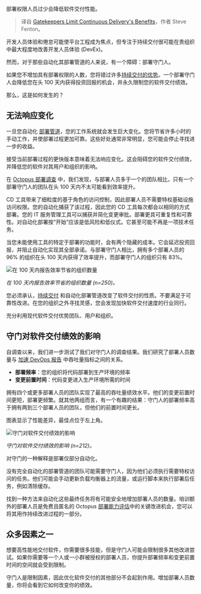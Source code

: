 
<!--
title: 守门人限制持续交付的优势
cover: https://cdn.thenewstack.io/media/2024/05/0f7b4026-restrain.jpg
-->

部署权限人员过少会降低软件交付性能。

> 译自 [Gatekeepers Limit Continuous Delivery's Benefits](https://thenewstack.io/gatekeepers-limit-continuous-deliverys-benefits/)，作者 Steve Fenton。

开发人员体验和倦怠可能使平台工程成为焦点，但专注于持续交付很可能在贵组织中最大程度地改善开发人员体验 (DevEx)。

然而，对于那些自动化其部署管道的人来说，有一个障碍：部署守门人。

如果您不增加具有部署权限的人数，您将错过许多[持续交付的优势](https://thenewstack.io/ci-cd/)。一个部署守门人会降低您在头 100 天内获得投资回报的机会，并永久限制您的软件交付绩效。

那么，这是如何发生的？

## 无法响应变化

一旦您自动化 [部署管道](https://thenewstack.io/ci-is-not-cd/)，您的工作系统就会发生巨大变化。您将节省许多小时的手动工作，并使部署过程更加可靠。这些好处通常非常明显，您可能会停止寻找进一步的收益。

接受当前部署过程的更快版本意味着无法响应变化。这会阻碍您的软件交付绩效，并降低您的软件对其用户和组织的影响。

在 [Octopus 部署调查](https://octopus.com/whitepapers/deployment-survey-report-2023) 中，我们发现，与部署人员多于一个的团队相比，只有一个部署守门人的团队在头 100 天内不太可能看到效率提升。

CD 工具带来了细粒度的基于角色的访问控制，因此部署人员不需要特权基础设施访问权限。您的自动化捕获了该过程，因此您的 CD 工具每次都会以相同的方式部署。您的 IT 服务管理工具可以捕获并简化变更审批。部署更具可重复性和可靠性。对自动化部署按“开始”应该是低风险和低仪式。它甚至可能不再是一项技术任务。

当您未能使用工具的特定于部署的功能时，会有两个隐藏的成本。它会延迟投资回报，并阻止自动化实现其全部承诺。与部署守门人相比，拥有多个部署人员的 96% 的组织在头 100 天内获得了效率提升，而部署守门人的组织只有 83%。

![在 100 天内报告效率节省的组织数量](https://cdn.thenewstack.io/media/2024/05/a2879b62-image2.png)

*在 100 天内报告效率节省的组织数量 (n=250)。*

您必须承认，[持续交付](https://thenewstack.io/continuous-delivery-gold-standard-for-software-development/) 和自动化部署管道改变了软件交付的性质。不要满足于可靠性改进。在您的组织之外寻找灵感，您会发现加快软件交付速度的行业同行。

充分利用现代软件交付优势团队、用户和组织。

## 守门对软件交付绩效的影响

自调查以来，我们进一步测试了我们对守门人的调查结果。我们研究了部署人员数量与 [加速 DevOps 报告](https://dora.dev/research/) 中吞吐量指标之间的关系。

- **部署频率**：您的组织将代码部署到生产环境的频率
- **变更前置时间**：代码变更进入生产环境所需的时间

拥有四个或更多部署人员的团队实现了最高的吞吐量绩效水平。他们的变更前置时间更短，部署更频繁。就其他两组而言，有一个有趣的结果：守门人的部署频率高于拥有两到三个部署人员的团队，但他们的前置时间更长。

图表显示了性能差异，最佳点位于左上角。

![守门对软件交付绩效的影响](https://cdn.thenewstack.io/media/2024/05/00797aef-image1.png)

*守门对软件交付绩效的影响 (n=212)。*

对守门的一种解释是部署仅部分自动化。

没有完全自动化的部署管道的团队可能需要守门人，因为他们必须执行需要特权访问的任务。他们可能会手动更新负载均衡器上的流量，或运行脚本来执行部署后任务，例如清除缓存。

找到一种方法来自动化这些最终任务将有可能安全地增加部署人员的数量。培训额外的部署人员是免费且匿名的 Octopus [部署能力评估](https://octopus.com/deployment-capability-assessment)中的关键改进机会，您可以将其用作持续改进过程的一部分。

## 众多因素之一

想要高性能地交付软件，你需要很多技能，但是守门人可能会限制很多其他改进尝试。如果你需要等一个人或一小群被授权的部署人员，你提升部署频率和变更前置时间的空间就会受到限制。

守门人是限制因素，因此优化软件交付的其他部分不会起到作用。增加部署人员数量，你将会看到它如何改变你的绩效。
